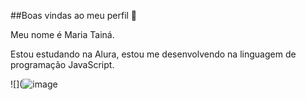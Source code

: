 ##Boas vindas ao meu perfil 💖

Meu nome é Maria Tainá.

Estou estudando na Alura, estou me desenvolvendo na linguagem de programação JavaScript.




![](![image](https://github.com/user-attachments/assets/ab08ea4c-cf46-403d-9602-2c9348c15a06)
